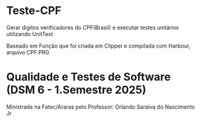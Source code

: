 # Teste-CPF
Gerar digitos verificadores do CPF(Brasil) e executar testes unitários utilizando UnitTest

Baseado em Função que foi criada em Clipper e compilada com Harbour, arquivo CPF.PRG
# Qualidade e Testes de Software (DSM 6 - 1.Semestre 2025)
Ministrada na Fatec/Araras pelo Professor: Orlando Saraiva do Nascimento Jr
